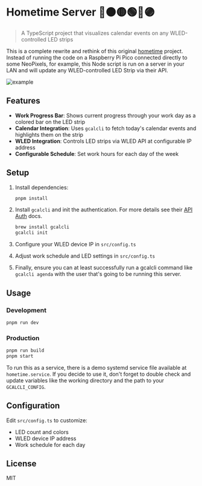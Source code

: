 # Hometime Server 🔴🟠🟡🟢🔵🟣

> A TypeScript project that visualizes calendar events on any WLED-controlled LED strips

This is a complete rewrite and rethink of this original [hometime](https://github.com/veebch/hometime) project. Instead of running the code on a Raspberry Pi Pico connected directly to some NeoPixels, for example, this Node script is run on a server in your LAN and will update any WLED-controlled LED Strip via their API.

![example](./hometime.png)

## Features

- **Work Progress Bar**: Shows current progress through your work day as a colored bar on the LED strip
- **Calendar Integration**: Uses `gcalcli` to fetch today's calendar events and highlights them on the strip
- **WLED Integration**: Controls LED strips via WLED API at configurable IP address
- **Configurable Schedule**: Set work hours for each day of the week

## Setup

1. Install dependencies:
   ```bash
   pnpm install
   ```

2. Install `gcalcli` and init the authentication. For more details see their [API Auth](https://github.com/insanum/gcalcli/blob/main/docs/api-auth.md) docs.
   ```bash
   brew install gcalcli
   gcalcli init
   ```

3. Configure your WLED device IP in `src/config.ts`

4. Adjust work schedule and LED settings in `src/config.ts`

5. Finally, ensure you can at least successfully run a gcalcli command like `gcalcli
   agenda` with the user that's going to be running this server.

## Usage

### Development
```bash
pnpm run dev
```

### Production
```bash
pnpm run build
pnpm start
```

To run this as a service, there is a demo systemd service file available at `hometime.service`. If you decide to use it, don't forget to double check and update variables like the working directory and the path to your `GCALCLI_CONFIG`.


## Configuration

Edit `src/config.ts` to customize:
- LED count and colors
- WLED device IP address
- Work schedule for each day

## License

MIT
